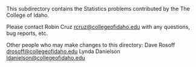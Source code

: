This subdirectory contains the Statistics problems contributed by the 
The College of Idaho.

Please contact
   Robin Cruz <rcruz@collegeofidaho.edu>
with any questions, bug reports, etc.

Other people who may make changes to this directory:
   Dave Rosoff <drosoff@collegeofidaho.edu>
   Lynda Danielson <ldanielson@collegeofidaho.edu>



